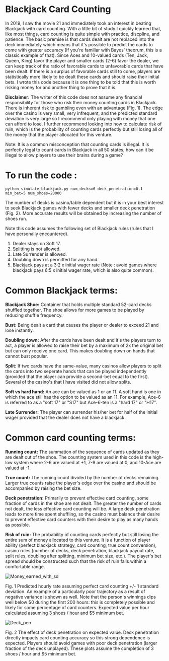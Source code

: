 # Blackjack Card Counting


In 2019, I saw the movie 21 and immediately took an interest in beating Blackjack with card counting. With a little bit of study I quickly learned that, like most things, card counting is quite simple with practice, discpline, and patience. The basic premise is that cards dealt are not replaced into the deck immediately which means that it's possible to predict the cards to come with greater accuracy (If you're familiar with Bayes' theorum, this is a classic example of that). Since Aces and 10-valued cards (Ten, Jack, Queen, King) favor the player and smaller cards (2-6) favor the dealer, we can keep track of the ratio of favorable cards to unfavorable cards that have been dealt. If there is a surplus of favorable cards still to come, players are statistically more likely to be dealt these cards and should raise their initial bets. I wrote this code because it is one thing to be told that this is worth risking money for and another thing to prove that it is.

**Disclaimer:** The writer of this code does not assume any financial responsibility for those who risk their money counting cards in Blackjack. There is inherent risk to gambling even with an advantage (Fig. 1). The edge over the casino is very small, very infrequent, and the predicted standard deviation is very large so I recommend only playing with money that one can afford to lose. I further recommend looking into how to calculate risk of ruin, which is the probability of counting cards perfectly but still losing all of the money that the player allocated for this venture. 

Note: It is a common misconception that counting cards is illegal. It is perfectly legal to count cards in Blackjack in all 50 states; how can it be illegal to allow players to use their brains during a game? 

# To run the code : 

    python simulate_blackjack.py num_decks=6 deck_penetration=0.1 min_bet=5 num_shoes=20000
    

The number of decks is casino/table dependent but it is in your best interest to seek Blackjack games with fewer decks and smaller deck penetration (Fig. 2). More accurate results will be obtained by increasing the number of shoes run. 

Note this code assumes the following set of Blackjack rules (rules that I have personally encountered). 

1. Dealer stays on Soft 17. 
2. Splitting is not allowed.
3. Late Surrender is allowed. 
4. Doubling down is permitted for any hand. 
5. Blackjack pays at a 3:2 x initial wager rate (Note : avoid games where blackjack pays 6:5 x initial wager rate, which is also quite common).

# Common Blackjack terms: 

**Blackjack Shoe:** Container that holds multiple standard 52-card decks shuffled together. The shoe allows for more games to be played by reducing shuffle frequency. 

**Bust:** Being dealt a card that causes the player or dealer to exceed 21 and lose instantly. 

**Doubling down:** After the cards have been dealt and it's the players turn to act, a player is allowed to raise their bet by a maximum of 2x the original bet but can only receive one card. This makes doubling down on hands that cannot bust popular. 

**Split:** If two cards have the same-value, many casinos allow players to split the cards into two seperate hands that can be played independently (provided that the player can provide a second-bet equal to the first). Several of the casino's that I have visited did not allow splits. 

**Soft vs hard hand:** An ace can be valued as 1 or an 11. A soft hand is one in which the ace still has the option to be valued as an 11. For example, Ace-6 is referred to as a "soft 17" or "S17" but Ace-6-ten is a "hard 17" or "H17".

**Late Surrender:** The player can surrender his/her bet for half of the initial wager provided that the dealer does not have a blackjack. 

# Common card counting terms: 

**Running count:** The summation of the sequence of cards updated as they are dealt out of the shoe. The counting system used in this code is the high-low system where 2-6 are valued at +1, 7-9 are valued at 0, and 10-Ace are valued at -1. 

**True count:** The running count divided by the number of decks remaining. Larger true counts raise the player's edge over the casino and should be accompanied by raising the bet size. 

**Deck penetration:** Primarily to prevent effective card counting, some fraction of cards in the shoe are not dealt. The greater the number of cards not dealt, the less effective card counting will be. A large deck penetration leads to more time spent shuffling, so the casino must balance their desire to prevent effective card counters with their desire to play as many hands as possible. 

**Risk of ruin:** The probability of counting cards perfectly but still losing the entire sum of money allocated to this venture. It is a function of player ability (perfect blackjack strategy, card counting, true count conversion), casino rules (number of decks, deck penetration, blackjack payout rate, split rules, doubling after splitting, minimum bet size, etc.). The player's bet spread should be constructed such that the risk of ruin falls within a comfortable range. 

![Money_earned_with_sd](https://user-images.githubusercontent.com/37279371/172241945-bb9ba702-20da-4299-bef3-cd24e59de0f0.png)

Fig. 1 Predicted hourly rate assuming perfect card counting +/- 1 standard deviation. An example of a particularly poor trajectory as a result of negative variance is shown as well. Note that the person's winnings dips well below $0 during the first 200 hours: this is completely possible and likely for some percentage of card counters. Expected value per hour calculated assuming 3 shoes / hour and $5 minimum bet. 

![Deck_pen](https://user-images.githubusercontent.com/37279371/172288068-557a7c44-f2f1-4def-b803-129fe338eded.png)

Fig. 2 The effect of deck penetration on expected value. Deck penetration directly impacts card counting accuracy so this strong dependence is expected. Players should avoid games with poor deck penetration (larger fraction of the deck unplayed). These plots assume the completion of 3 shoes / hour and $5 minimum bet. 





